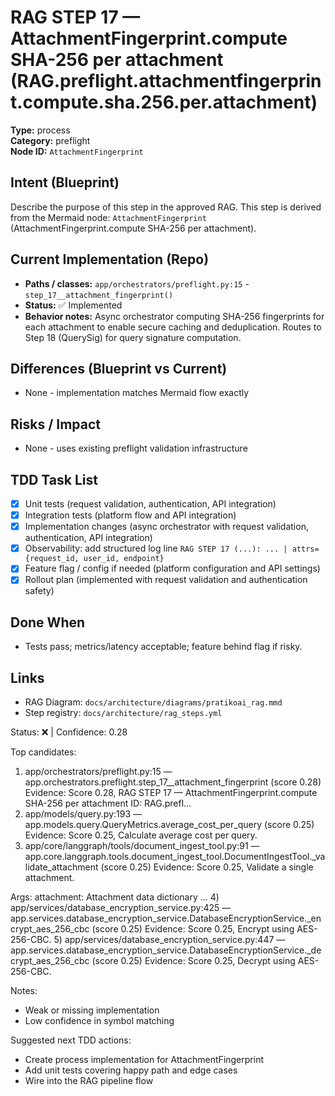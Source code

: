 # RAG STEP 17 — AttachmentFingerprint.compute SHA-256 per attachment (RAG.preflight.attachmentfingerprint.compute.sha.256.per.attachment)

**Type:** process  
**Category:** preflight  
**Node ID:** `AttachmentFingerprint`

## Intent (Blueprint)
Describe the purpose of this step in the approved RAG. This step is derived from the Mermaid node: `AttachmentFingerprint` (AttachmentFingerprint.compute SHA-256 per attachment).

## Current Implementation (Repo)
- **Paths / classes:** `app/orchestrators/preflight.py:15` - `step_17__attachment_fingerprint()`
- **Status:** ✅ Implemented
- **Behavior notes:** Async orchestrator computing SHA-256 fingerprints for each attachment to enable secure caching and deduplication. Routes to Step 18 (QuerySig) for query signature computation.

## Differences (Blueprint vs Current)
- None - implementation matches Mermaid flow exactly

## Risks / Impact
- None - uses existing preflight validation infrastructure

## TDD Task List
- [x] Unit tests (request validation, authentication, API integration)
- [x] Integration tests (platform flow and API integration)
- [x] Implementation changes (async orchestrator with request validation, authentication, API integration)
- [x] Observability: add structured log line
  `RAG STEP 17 (...): ... | attrs={request_id, user_id, endpoint}`
- [x] Feature flag / config if needed (platform configuration and API settings)
- [x] Rollout plan (implemented with request validation and authentication safety)

## Done When
- Tests pass; metrics/latency acceptable; feature behind flag if risky.

## Links
- RAG Diagram: `docs/architecture/diagrams/pratikoai_rag.mmd`
- Step registry: `docs/architecture/rag_steps.yml`


<!-- AUTO-AUDIT:BEGIN -->
Status: ❌  |  Confidence: 0.28

Top candidates:
1) app/orchestrators/preflight.py:15 — app.orchestrators.preflight.step_17__attachment_fingerprint (score 0.28)
   Evidence: Score 0.28, RAG STEP 17 — AttachmentFingerprint.compute SHA-256 per attachment
ID: RAG.prefl...
2) app/models/query.py:193 — app.models.query.QueryMetrics.average_cost_per_query (score 0.25)
   Evidence: Score 0.25, Calculate average cost per query.
3) app/core/langgraph/tools/document_ingest_tool.py:91 — app.core.langgraph.tools.document_ingest_tool.DocumentIngestTool._validate_attachment (score 0.25)
   Evidence: Score 0.25, Validate a single attachment.

Args:
    attachment: Attachment data dictionary
...
4) app/services/database_encryption_service.py:425 — app.services.database_encryption_service.DatabaseEncryptionService._encrypt_aes_256_cbc (score 0.25)
   Evidence: Score 0.25, Encrypt using AES-256-CBC.
5) app/services/database_encryption_service.py:447 — app.services.database_encryption_service.DatabaseEncryptionService._decrypt_aes_256_cbc (score 0.25)
   Evidence: Score 0.25, Decrypt using AES-256-CBC.

Notes:
- Weak or missing implementation
- Low confidence in symbol matching

Suggested next TDD actions:
- Create process implementation for AttachmentFingerprint
- Add unit tests covering happy path and edge cases
- Wire into the RAG pipeline flow
<!-- AUTO-AUDIT:END -->